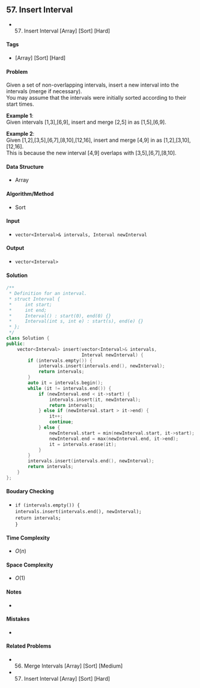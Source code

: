 ## 57. Insert Interval
- 57. Insert Interval [Array] [Sort] [Hard]

#### Tags
- [Array] [Sort] [Hard]

#### Problem
Given a set of non-overlapping intervals, insert a new interval into the intervals (merge if necessary).  
You may assume that the intervals were initially sorted according to their start times.

**Example 1**:  
Given intervals [1,3],[6,9], insert and merge [2,5] in as [1,5],[6,9].

**Example 2**:  
Given [1,2],[3,5],[6,7],[8,10],[12,16], insert and merge [4,9] in as [1,2],[3,10],[12,16].  
This is because the new interval [4,9] overlaps with [3,5],[6,7],[8,10].

#### Data Structure
- Array

#### Algorithm/Method
- Sort

#### Input
- `vector<Interval>& intervals, Interval newInterval`

#### Output
- `vector<Interval>`

#### Solution
``` C++
/**
 * Definition for an interval.
 * struct Interval {
 *     int start;
 *     int end;
 *     Interval() : start(0), end(0) {}
 *     Interval(int s, int e) : start(s), end(e) {}
 * };
 */
class Solution {
public:
    vector<Interval> insert(vector<Interval>& intervals, 
                            Interval newInterval) {
        if (intervals.empty()) {
            intervals.insert(intervals.end(), newInterval);
            return intervals;
        }
        auto it = intervals.begin();
        while (it != intervals.end()) {
            if (newInterval.end < it->start) {
                intervals.insert(it, newInterval);
                return intervals;
            } else if (newInterval.start > it->end) {
                it++;
                continue;
            } else {
                newInterval.start = min(newInterval.start, it->start);
                newInterval.end = max(newInterval.end, it->end);
                it = intervals.erase(it);
            }
        }
        intervals.insert(intervals.end(), newInterval);
        return intervals;
    }
};
```

#### Boudary Checking
- `if (intervals.empty()) {`  
      `intervals.insert(intervals.end(), newInterval);`  
      `return intervals;`  
  `}`

#### Time Complexity
- $O(n)$

#### Space Complexity
- $O(1)$

#### Notes
- 

#### Mistakes
- 

#### Related Problems
- 56. Merge Intervals [Array] [Sort] [Medium]
- 57. Insert Interval [Array] [Sort] [Hard]
